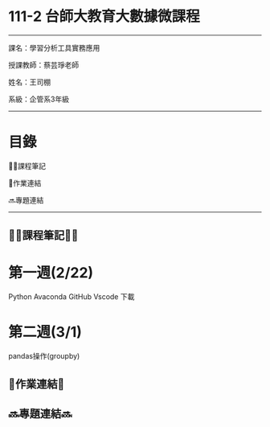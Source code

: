 # 111-2 台師大教育大數據微課程

--------------------

課名：學習分析工具實務應用

授課教師：蔡芸琤老師

姓名：王司棚

系級：企管系3年級

----

# 目錄
✍🏻課程筆記

📖作業連結

🔜專題連結

-----

## ✍🏻課程筆記✍🏻
# 第一週(2/22)
Python Avaconda GitHub Vscode 下載
# 第二週(3/1)
pandas操作(groupby)
## 📖作業連結📖

## 🔜專題連結🔜


